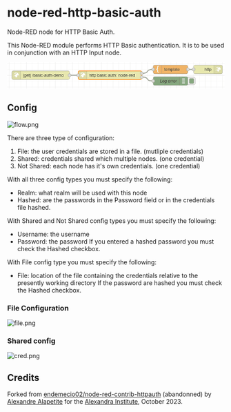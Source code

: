 # node-red-http-basic-auth

Node-RED node for HTTP Basic Auth.

This Node-RED module performs HTTP Basic authentication.
It is to be used in conjunction with an HTTP Input node.

![flow.png](images/flow.png)

## Config

![flow.png](images/config.png)

There are three type of configuration:

 1. File: the user credentials are stored in a file. (mutliple credentials)
 2. Shared: credentials shared which multiple nodes. (one credential)
 3. Not Shared: each node has it's own credentials. (one credential)

With all three config types you must specify the following:

 - Realm: what realm will be used with this node
 - Hashed: are the passwords in the Password field or in the credentials file hashed.

With Shared and Not Shared config types you must specify the following:

 - Username: the username
 - Password: the password
   If you entered a hashed password you must check the Hashed checkbox.

With File config type you must specify the following:

 - File: location of the file containing the credentials relative to the presently working directory
   If the password are hashed you must check the Hashed checkbox.

### File Configuration

![file.png](images/file.png)

### Shared config

![cred.png](images/cred.png)

## Credits

Forked from [endemecio02/node-red-contrib-httpauth](https://github.com/endemecio02/node-red-contrib-httpauth) (abandonned)
by [Alexandre Alapetite](https://github.com/Alkarex) for the [Alexandra Institute](https://alexandra.dk/), October 2023.
